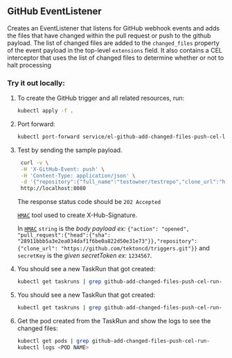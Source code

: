 ## GitHub EventListener

Creates an EventListener that listens for GitHub webhook events and adds the files that have changed within the pull request or push to the github payload. The list of changed files are added to the `changed_files` property of the event payload in the top-level `extensions` field. It also contains a CEL interceptor that uses the list of changed files to determine whether or not to halt processing

### Try it out locally:

1. To create the GitHub trigger and all related resources, run:

   ```bash
   kubectl apply -f .
   ```

1. Port forward:

   ```bash
   kubectl port-forward service/el-github-add-changed-files-push-cel-listener 8080
   ```

1. Test by sending the sample payload.

   ```bash
    curl -v \
    -H 'X-GitHub-Event: push' \
    -H 'Content-Type: application/json' \
    -d '{"repository":{"full_name":"testowner/testrepo","clone_url":"https://github.com/testowner/testrepo.git"},"commits":[{"added":["api/v1beta1/tektonhelperconfig_types.go","config/crd/bases/tekton-helper..com_tektonhelperconfigs.yaml"],"removed":["config/samples/tektonhelperconfig-oomkillpipeline.yaml","config/samples/tektonhelperconfig-timeout.yaml"],"modified":["controllers/tektonhelperconfig_controller.go"]}]}' \
    http://localhost:8080
   ```

   The response status code should be `202 Accepted`

   [`HMAC`](https://www.freeformatter.com/hmac-generator.html) tool used to create X-Hub-Signature.

   In [`HMAC`](https://www.freeformatter.com/hmac-generator.html) `string` is the *body payload ex:* `{"action": "opened", "pull_request":{"head":{"sha": "28911bbb5a3e2ea034daf1f6be0a822d50e31e73"}},"repository":{"clone_url": "https://github.com/tektoncd/triggers.git"}}`
   and `secretKey` is the *given secretToken ex:* `1234567`.

1. You should see a new TaskRun that got created:

   ```bash
   kubectl get taskruns | grep github-add-changed-files-push-cel-run-
   ```

1. You should see a new TaskRun that got created:

   ```bash
   kubectl get taskruns | grep github-add-changed-files-push-cel-run-
   ```

1. Get the pod created from the TaskRun and show the logs to see the changed files:

   ```bash
   kubectl get pods | grep github-add-changed-files-push-cel-run-
   kubectl logs <POD NAME>
   ```

